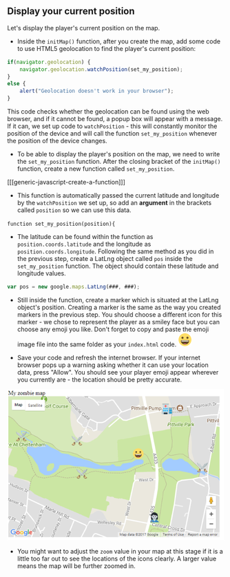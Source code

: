 ## Display your current position

Let's display the player's current position on the map.

+ Inside the `initMap()` function, after you create the map, add some code to use HTML5 geolocation to find the player's current position:

```javascript
if(navigator.geolocation) {
    navigator.geolocation.watchPosition(set_my_position);
}
else {
    alert("Geolocation doesn't work in your browser");
}
```

This code checks whether the geolocation can be found using the web browser, and if it cannot be found, a popup box will appear with a message. If it can, we set up code to `watchPosition` - this will constantly monitor the position of the device and will call the function `set_my_position` whenever the position of the device changes.

+ To be able to display the player's position on the map, we need to write the `set_my_position` function. After the closing bracket of the `initMap()` function, create a new function called `set_my_position`.

[[[generic-javascript-create-a-function]]]

+ This function is automatically passed the current latitude and longitude by the `watchPosition` we set up, so add an **argument** in the brackets called `position` so we can use this data.

`function set_my_position(position){`

+ The latitude can be found within the function as `position.coords.latitude` and the longitude as `position.coords.longitude`. Following the same method as you did in the previous step, create a LatLng object called `pos` inside the `set_my_position` function. The object should contain these latitude and longitude values.

```JavaScript
var pos = new google.maps.LatLng(###, ###);
```

+ Still inside the function, create a marker which is situated at the LatLng object's position. Creating a marker is the same as the way you created markers in the previous step. You should choose a different icon for this marker - we chose to represent the player as a smiley face but you can choose any emoji you like. Don't forget to copy and paste the emoji image file into the same folder as your `index.html` code. ![Player emoji](images/player.png)

+ Save your code and refresh the internet browser. If your internet browser pops up a warning asking whether it can use your location data, press "Allow". You should see your player emoji appear wherever you currently are - the location should be pretty accurate.

![Where you are on the map](images/location-map.png)

+ You might want to adjust the `zoom` value in your map at this stage if it is a little too far out to see the locations of the icons clearly. A larger value means the map will be further zoomed in.
